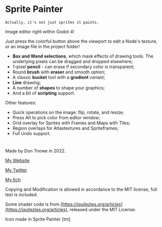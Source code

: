 # Sprite Painter

    Actually, it's not just sprites it paints.

Image editor right within Godot 4!

Just press the colorful button above the viewport to edit a Node's texture, or an image file in the project folder!

- **Box and Wand selections**, which mask effects of drawing tools. The underlying pixels can be dragged and dropped elsewhere;
- 1-pixel **pencil** - can erase if secondary color is transparent;
- Round **brush** with **eraser** and smooth option;
- A classic **bucket** tool with a **gradient** variant;
- **Line** drawing;
- A number of **shapes** to shape your graphics;
- And a bit of **scripting** support.

Other features:
- Quick operations on the image: flip, rotate, and resize;
- Press Alt to pick color from editor window;
- Grid overlay for Sprites with Frames and Maps with Tiles;
- Region overlays for Atlastextures and Spriteframes;
- Full Undo support.

#

Made by Don Tnowe in 2022.

[My Website](https://redbladegames.netlify.app)

[My Twitter](https://twitter.com/don_tnowe)

[My Itch](https://don-tnowe.itch.io)

Copying and Modification is allowed in accordance to the MIT license, full text is included.

Some shader code is from [https://iquilezles.org/articles](https://iquilezles.org/articles), released under the MIT License.

Icon made in Sprite Painter [*tm*]

